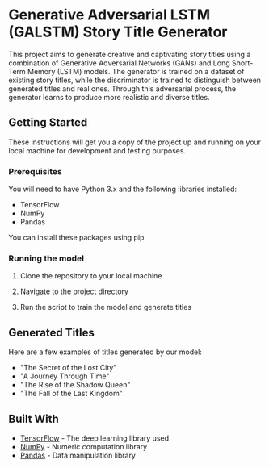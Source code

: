 # Generative Adversarial LSTM (GALSTM) Story Title Generator

This project aims to generate creative and captivating story titles using a combination of Generative Adversarial Networks (GANs) and Long Short-Term Memory (LSTM) models. The generator is trained on a dataset of existing story titles, while the discriminator is trained to distinguish between generated titles and real ones. Through this adversarial process, the generator learns to produce more realistic and diverse titles.

## Getting Started

These instructions will get you a copy of the project up and running on your local machine for development and testing purposes.

### Prerequisites

You will need to have Python 3.x and the following libraries installed:
- TensorFlow
- NumPy
- Pandas

You can install these packages using pip


### Running the model

1. Clone the repository to your local machine

2. Navigate to the project directory

3. Run the script to train the model and generate titles

## Generated Titles

Here are a few examples of titles generated by our model:
- "The Secret of the Lost City"
- "A Journey Through Time"
- "The Rise of the Shadow Queen"
- "The Fall of the Last Kingdom"

## Built With

* [TensorFlow](https://www.tensorflow.org/) - The deep learning library used
* [NumPy](https://numpy.org/) - Numeric computation library
* [Pandas](https://pandas.pydata.org/) - Data manipulation library

